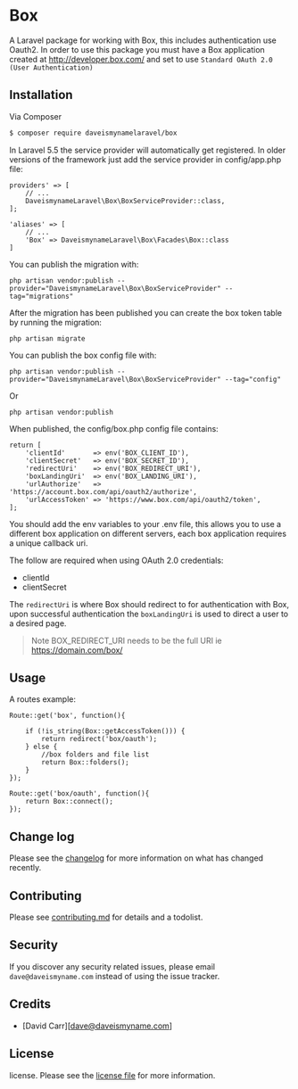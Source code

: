 # Box

A Laravel package for working with Box, this includes authentication use Oauth2. In order to use this package you must have a Box application created at http://developer.box.com/ and set to use `Standard OAuth 2.0 (User Authentication)`

## Installation

Via Composer

``` bash
$ composer require daveismynamelaravel/box
```

In Laravel 5.5 the service provider will automatically get registered. In older versions of the framework just add the service provider in config/app.php file:

```
providers' => [
    // ...
    DaveismynameLaravel\Box\BoxServiceProvider::class,
];
```

```
'aliases' => [
	// ...
    'Box' => DaveismynameLaravel\Box\Facades\Box::class
]
```

You can publish the migration with:

```
php artisan vendor:publish --provider="DaveismynameLaravel\Box\BoxServiceProvider" --tag="migrations"
```

After the migration has been published you can create the box token table by running the migration:

```
php artisan migrate
```

You can publish the box config file with:

```
php artisan vendor:publish --provider="DaveismynameLaravel\Box\BoxServiceProvider" --tag="config"
```

Or

```
php artisan vendor:publish
```

When published, the config/box.php config file contains:

```
return [
    'clientId'       => env('BOX_CLIENT_ID'),
    'clientSecret'   => env('BOX_SECRET_ID'),
    'redirectUri'    => env('BOX_REDIRECT_URI'),
    'boxLandingUri'  => env('BOX_LANDING_URI'),
    'urlAuthorize'   => 'https://account.box.com/api/oauth2/authorize',
    'urlAccessToken' => 'https://www.box.com/api/oauth2/token',
];
```

You should add the env variables to your .env file, this allows you to use a different box application on different servers, each box application requires a unique callback uri.

The follow are required when using OAuth 2.0 credentials:

* clientId
* clientSecret

The `redirectUri` is where Box should redirect to for authentication with Box, upon successful authentication the `boxLandingUri` is used to direct a user to a desired page.

> Note BOX_REDIRECT_URI needs to be the full URI ie https://domain.com/box/

## Usage

A routes example:

```
Route::get('box', function(){

    if (!is_string(Box::getAccessToken())) {
        return redirect('box/oauth');
    } else {
        //box folders and file list
        return Box::folders();
    }
});

Route::get('box/oauth', function(){
    return Box::connect();
});
```

## Change log

Please see the [changelog](changelog.md) for more information on what has changed recently.


## Contributing

Please see [contributing.md](contributing.md) for details and a todolist.

## Security

If you discover any security related issues, please email `dave@daveismyname.com` instead of using the issue tracker.

## Credits

- [David Carr][dave@daveismyname.com]

## License

license. Please see the [license file](license.md) for more information.
